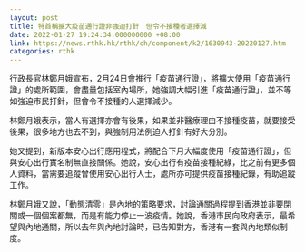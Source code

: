 ```yaml
---
layout: post
title: 特首稱擴大疫苗通行證非強迫打針　但令不接種者選擇減
date: 2022-01-27 19:24:34.000000000 +08:00
link: https://news.rthk.hk/rthk/ch/component/k2/1630943-20220127.htm
categories: rthk
---
```


行政長官林鄭月娥宣布，2月24日會推行「疫苗通行證」，將擴大使用「疫苗通行證」的處所範圍，會盡量包括室內場所，她強調大幅引進「疫苗通行證」，並不等如強迫巿民打針，但會令不接種的人選擇減少。

林鄭月娥表示，當人有選擇亦會有後果，如果並非醫療理由不接種疫苗，就要接受後果，很多地方也去不到，與強制用法例迫人打針有好大分別。

她又提到，新版本安心出行應用程式，將配合下月大幅度使用「疫苗通行證」，但與安心出行實名制無直接關係。她說，安心出行有疫苗接種紀綠，比之前有更多個人資料，當需要追蹤曾使用安心出行人士，處所亦可提供疫苗接種紀錄，有助追蹤工作。

林鄭月娥又說，「動態清零」是內地的策略要求，討論通關過程提到香港並非要閉關或一個個案都無，而是有能力停止一波疫情。她說，香港巿民向政府表示，最希望與內地通關，所以去年與內地討論時，已告知對方，香港有一套與內地類似制度。
